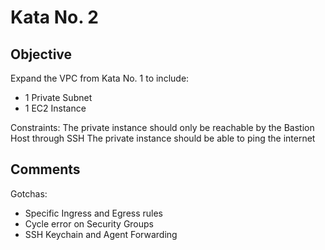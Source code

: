 # Kata No. 2

## Objective

Expand the VPC from Kata No. 1 to include:
- 1 Private Subnet
- 1 EC2 Instance

Constraints:
The private instance should only be reachable by the Bastion Host through SSH
The private instance should be able to ping the internet

## Comments

Gotchas:
- Specific Ingress and Egress rules
- Cycle error on Security Groups
- SSH Keychain and Agent Forwarding

